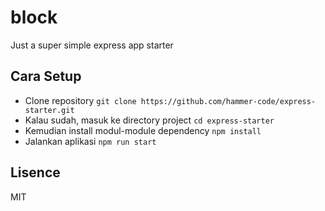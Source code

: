 # block

Just a super simple express app starter

## Cara Setup

- Clone repository `git clone https://github.com/hammer-code/express-starter.git`
- Kalau sudah, masuk ke directory project `cd express-starter`
- Kemudian install modul-module dependency `npm install`
- Jalankan aplikasi `npm run start`

## Lisence
MIT